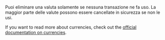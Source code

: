 Puoi eliminare una valuta solamente se nessuna transazione ne fa uso. La maggior parte delle valute possono essere cancellate in sicurezza se non le usi.

If you want to read more about currencies, check out the [official documentation on currencies](https://docs.firefly-iii.org/concepts/currencies).